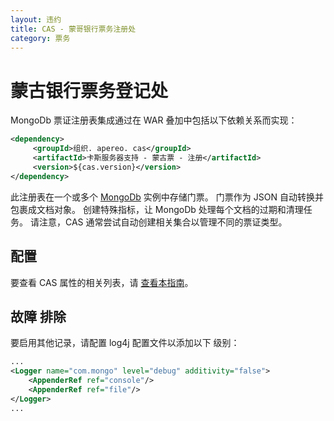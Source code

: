 ```yaml
---
layout: 违约
title: CAS - 蒙哥银行票务注册处
category: 票务
---
```


# 蒙古银行票务登记处

MongoDb 票证注册表集成通过在 WAR 叠加中包括以下依赖关系而实现：

```xml
<dependency>
     <groupId>组织. apereo. cas</groupId>
     <artifactId>卡斯服务器支持 - 蒙古票 - 注册</artifactId>
     <version>${cas.version}</version>
</dependency>
```

此注册表在一个或多个 [MongoDb](https://www.mongodb.com/) 实例中存储门票。 门票作为 JSON 自动转换并包裹成文档对象。 创建特殊指标，让 MongoDb 处理每个文档的过期和清理任务。 请注意，CAS 通常尝试自动创建相关集合以管理不同的票证类型。

## 配置

要查看 CAS 属性的相关列表，请 [查看本指南](../configuration/Configuration-Properties.html#mongodb-ticket-registry)。

## 故障 排除

要启用其他记录，请配置 log4j 配置文件以添加以下 级别：

```xml
...
<Logger name="com.mongo" level="debug" additivity="false">
    <AppenderRef ref="console"/>
    <AppenderRef ref="file"/>
</Logger>
...
```
